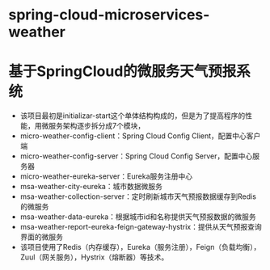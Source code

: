 # spring-cloud-microservices-weather
# 基于SpringCloud的微服务天气预报系统

- 该项目最初是initializar-start这个单体结构构成的，但是为了提高程序的性能，用微服务架构逐步拆分成7个模块，
- micro-weather-config-client：Spring Cloud Config Client，配置中心客户端
- micro-weather-config-server：Spring Cloud Config Server，配置中心服务器
- micro-weather-eureka-server：Eureka服务注册中心
- msa-weather-city-eureka：城市数据微服务
- msa-weather-collection-server：定时刷新城市天气预报数据缓存到Redis的微服务
- msa-weather-data-eureka：根据城市id和名称提供天气预报数据的微服务
- msa-weather-report-eureka-feign-gateway-hystrix：提供从天气预报查询界面的微服务
- 该项目使用了Redis（内存缓存），Eureka（服务注册），Feign（负载均衡），Zuul（网关服务），Hystrix（熔断器）等技术。
